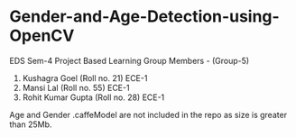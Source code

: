 # Gender-and-Age-Detection-using-OpenCV
EDS Sem-4 Project Based Learning
Group Members - (Group-5)
1. Kushagra Goel  (Roll no. 21) ECE-1
2. Mansi Lal  (Roll no. 55) ECE-1
3. Rohit Kumar Gupta  (Roll no. 28) ECE-1


Age and Gender .caffeModel are not included in the repo as size is greater than 25Mb.

